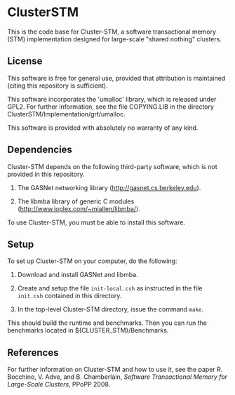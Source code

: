 ClusterSTM
==========

This is the code base for Cluster-STM, a software transactional memory
(STM) implementation designed for large-scale "shared nothing"
clusters.

License
-------

This software is free for general use, provided that attribution is
maintained (citing this repository is sufficient).

This software incorporates the 'umalloc' library, which is released
under GPL2.  For further information, see the file COPYING.LIB in the
directory ClusterSTM/Implementation/grt/umalloc.

This software is provided with absolutely no warranty of any kind.

Dependencies
------------

Cluster-STM depends on the following third-party software, which is
not provided in this repository.  

1. The GASNet networking library (http://gasnet.cs.berkeley.edu).

2. The libmba library of generic C modules
(http://www.ioplex.com/~miallen/libmba/).

To use Cluster-STM, you must be able to install this software.

Setup
-----

To set up Cluster-STM on your computer, do the following:

1. Download and install GASNet and libmba.

2. Create and setup the file `init-local.csh` as instructed in the
   file `init.csh` contained in this directory.

3. In the top-level Cluster-STM directory, issue the command `make`.

This should build the runtime and benchmarks.  Then you can run the
benchmarks located in ${CLUSTER_STM}/Benchmarks.

References
----------

For further information on Cluster-STM and how to use it, see the
paper R. Bocchino, V. Adve, and B. Chamberlain, *Software
Transactional Memory for Large-Scale Clusters*, PPoPP 2008.